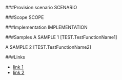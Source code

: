 <!-- M2-TODO -->
<properties
	  pageTitle="AudienceDefinition"
    pageName="AudienceDefinition"
    parentPageId="spmeta2/definitions/sharepoint-standard"
/>

###Provision scenario
SCENARIO

###Scope
SCOPE

###Implementation
IMPLEMENTATION

###Samples
A SAMPLE 1
[TEST.TestFunctionName1]

A SAMPLE 2
[TEST.TestFunctionName2]

###Links
- [link 1](http://example.com)
- [link 2](http://example.com)